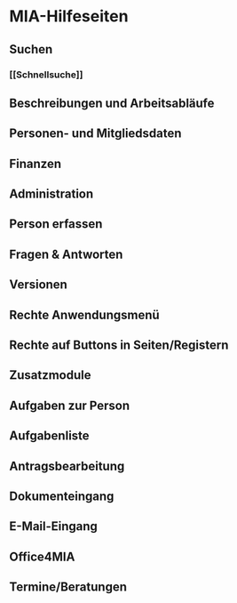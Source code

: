 # MIA-Hilfeseiten
## Suchen
### [[Schnellsuche]]
## Beschreibungen und Arbeitsabläufe
## Personen- und Mitgliedsdaten
## Finanzen
## Administration
## Person erfassen
## Fragen & Antworten
## Versionen
## Rechte Anwendungsmenü
## Rechte auf Buttons in Seiten/Registern
## Zusatzmodule
## Aufgaben zur Person
## Aufgabenliste
## Antragsbearbeitung
## Dokumenteingang
## E-Mail-Eingang
## Office4MIA
## Termine/Beratungen

